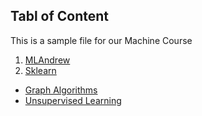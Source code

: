 ## Tabl of Content
This is a sample file for our Machine Course

1. [MLAndrew](https://github.com/hussain0048/Machine-Learning/tree/master/ML(Andrew))
2. [Sklearn](https://github.com/hussain0048/Machine-Learning/tree/master/Sklearn)
  * [Graph Algorithms](https://github.com/hussain0048/Machine-Learning/tree/master/Sklearn/Graph%20Algorithms)
  * [Unsupervised Learning](https://github.com/hussain0048/Machine-Learning/tree/master/Sklearn/Unsupervised%20Learning)




